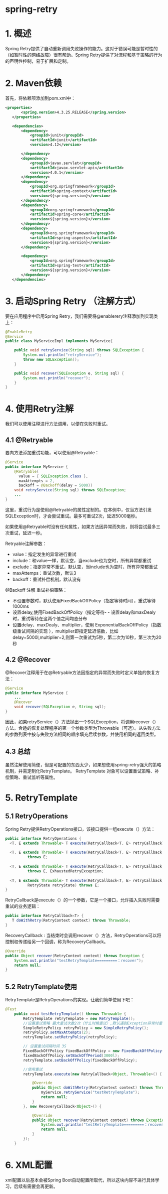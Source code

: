 # spring-retry
# 1. 概述
Spring Retry提供了自动重新调用失败操作的能力。这对于错误可能是暂时性的（如暂时性的网络故障）很有帮助。Spring Retry提供了对流程和基于策略的行为的声明性控制，易于扩展和定制。

# 2. Maven依赖
首先，将依赖项添加到pom.xml中：
 ```xml
<properties>
        <spring.version>4.3.25.RELEASE</spring.version>
    </properties>

    <dependencies>
        <dependency>
            <groupId>junit</groupId>
            <artifactId>junit</artifactId>
            <version>4.12</version>

        </dependency>
        <dependency>
            <groupId>javax.servlet</groupId>
            <artifactId>javax.servlet-api</artifactId>
            <version>4.0.1</version>
        </dependency>
        <dependency>
            <groupId>org.springframework</groupId>
            <artifactId>spring-context</artifactId>
            <version>${spring.version}</version>
        </dependency>
        <dependency>
            <groupId>org.springframework</groupId>
            <artifactId>spring-core</artifactId>
            <version>${spring.version}</version>
        </dependency>
        <dependency>
            <groupId>org.springframework</groupId>
            <artifactId>spring-aspects</artifactId>
            <version>${spring.version}</version>
        </dependency>

        <dependency>
            <groupId>org.springframework</groupId>
            <artifactId>spring-test</artifactId>
            <version>${spring.version}</version>
        </dependency>
    </dependencies>
 ```

# 3. 启动Spring Retry （注解方式）
要在应用程序中启用Spring Retry，我们需要将@enablerery注释添加到实现类上：
```java
@EnableRetry
@Service
public class MyServiceImpl implements MyService{

    public void retryService(String sql) throws SQLException {
        System.out.println("retryService");
        throw new SQLException();
    }

    public void recover(SQLException e, String sql) {
        System.out.println("recover");
    }
}
```
 # 4. 使用Retry注解
 我们可以使用注释进行方法调用，以便在失败时重试。 
 
 ## 4.1 @Retryable
 
 要向方法添加重试功能，可以使用@Retryable： 
 
 ```java
 @Service
 public interface MyService {
     @Retryable(
       value = { SQLException.class }, 
       maxAttempts = 2,
       backoff = @Backoff(delay = 5000))
     void retryService(String sql) throws SQLException;
     ...
 }
 ```
这里，重试行为是使用@Retryable的属性定制的。在本例中，仅当方法引发SQLException时，才会尝试重试。最多可重试2次，延迟5000毫秒。 

如果使用@Retryable时没有任何属性，如果方法因异常而失败，则将尝试最多三次重试，延迟一秒。 

Retryable注解参数：

- value：指定发生的异常进行重试
- include：和value一样，默认空，当exclude也为空时，所有异常都重试
- exclude：指定异常不重试，默认空，当include也为空时，所有异常都重试
- maxAttemps：重试次数，默认3
- backoff：重试补偿机制，默认没有 

@Backoff 注解 重试补偿策略：

- 不设置参数时，默认使用FixedBackOffPolicy（指定等待时间），重试等待1000ms
- 设置delay,使用FixedBackOffPolicy（指定等待- - 设置delay和maxDealy时，重试等待在这两个值之间均态分布
- 设置delay、maxDealy、multiplier，使用 ExponentialBackOffPolicy（指数级重试间隔的实现 ），multiplier即指定延迟倍数，比如delay=5000l,multiplier=2,则第一次重试为5秒，第二次为10秒，第三次为20秒

## 4.2 @Recover

@Recover注释用于在@Retryable方法因指定的异常而失败时定义单独的恢复方法： 

```java
@Service
public interface MyService {
    ...
    @Recover
    void recover(SQLException e, String sql);
}
```

因此，如果retryService（）方法抛出一个SQLException，将调用recover（）方法。合适的恢复处理程序的第一个参数类型为Throwable（可选）。从失败方法的参数列表中按与失败方法相同的顺序填充后续参数，并使用相同的返回类型。 
 
## 4.3 总结
虽然注解使用简便，但是可配置的东西太少，如果想使用spring-retry强大的策略机制，并需定制化RetryTemplate。
RetryTemplate 对象可以设置重试策略、补偿策略、重试监听等属性。

# 5. RetryTemplate

## 5.1 RetryOperations
Spring Retry提供RetryOperations接口，该接口提供一组execute（）方法：

 ```java
public interface RetryOperations {
   <T, E extends Throwable> T execute(RetryCallback<T, E> retryCallback) throws E;
   
   <T, E extends Throwable> T execute(RetryCallback<T, E> retryCallback, RecoveryCallback<T> recoveryCallback)
           throws E;
   
   <T, E extends Throwable> T execute(RetryCallback<T, E> retryCallback, RetryState retryState)
           throws E, ExhaustedRetryException;
   
   <T, E extends Throwable> T execute(RetryCallback<T, E> retryCallback, RecoveryCallback<T> recoveryCallback,
           RetryState retryState) throws E;
}
```
 RetryCallback是execute（）的一个参数，它是一个接口，允许插入失败时需要重试的业务逻辑：
 ````java
public interface RetryCallback<T> {
    T doWithRetry(RetryContext context) throws Throwable;
}

````
RecoveryCallback : 当结束时会调用recover（）方法，RetryOperations可以将控制权传递给另一个回调，称为RecoveryCallback。

```java
@Override
public Object recover(RetryContext context) throws Exception {
    System.out.println("testRetryTemplate=========：recover");
    return null;
}
```


 ## 5.2 RetryTemplate使用
 RetryTemplate是RetryOperations的实现。让我们简单使用下吧：
 ```java
 @Test
     public void testRetryTemplate() throws Throwable {
         RetryTemplate retryTemplate = new RetryTemplate();
         //设置重试策略 最大重试次数2次（什么时候重试）,默认遇到Exception异常时重试。
         SimpleRetryPolicy retryPolicy = new SimpleRetryPolicy();
         retryPolicy.setMaxAttempts(2);
         retryTemplate.setRetryPolicy(retryPolicy);
 
         // 设置重试间隔时间 3S
         FixedBackOffPolicy fixedBackOffPolicy = new FixedBackOffPolicy();
         fixedBackOffPolicy.setBackOffPeriod(3000l);
         retryTemplate.setBackOffPolicy(fixedBackOffPolicy);
 
         //使用重试
         retryTemplate.execute(new RetryCallback<Object, Throwable>() {
 
             @Override
             public Object doWithRetry(RetryContext context) throws Throwable {
                 myService.retryService("testRetryTemplate");
                 return null;
             }
         }, new RecoveryCallback<Object>() {
 
             @Override
             public Object recover(RetryContext context) throws Exception {
                 System.out.println("testRetryTemplate=========：recover");
                 return null;
             }
         });
     }
```
 
 # 6. XML配置
 xml配置以后基本会被Spring Boot自动配置所取代，所以这块内容不进行具体学习，后续有需要会再更新。
 
 
 
 
 
 